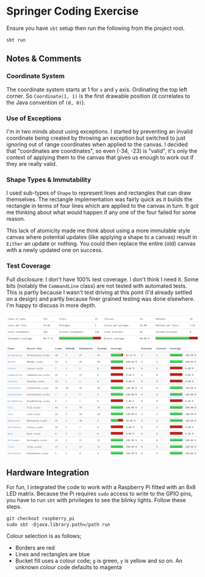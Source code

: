 # Springer Coding Exercise

Ensure you have `sbt` setup then run the following from the project root.

    sbt run

## Notes & Comments

### Coordinate System

The coordinate system starts at 1 for `x` and `y` axis. Ordinating the top left corner. So `Coordinate(1, 1)` is the first drawable position (it correlates to the Java convention of `(0, 0)`).

### Use of Exceptions

I'm in two minds about using exceptions. I started by preventing an invalid coordinate being created by throwing an exception but switched to just ignoring out of range coordinates when applied to the canvas. I decided that "coordinates are coordinates", so even (-34, -23) is "valid", it's only the context of applying them to the canvas that gives us enough to work out if they are really valid.

### Shape Types & Immutability

I used sub-types of `Shape` to represent lines and rectangles that can draw themselves. The rectangle implementation was fairly quick as it builds the rectangle in terms of four lines which are applied to the canvas in turn. It got me thinking about what would happen if any one of the four failed for some reason.

This lack of atomicity made me think about using a more immutable style canvas where potential updates (like applying a shape to a canvas) result in `Either` an update or nothing. You could then replace the entire (old) canvas with a newly updated one on success.


### Test Coverage

Full disclosure: I don't have 100% test coverage. I don't think I need it. Some bits (notably the `CommandLine` class) are not tested with automated tests. This is partly because I wasn't test driving at this point (I'd already settled on a design) and partly because finer grained testing was done elsewhere. I'm happy to discuss in more depth.

![](coverage.png)

## Hardware Integration

For fun, I integrated the code to work with a Raspberry Pi fitted with an 8x8 LED matrix. Because the Pi requires `sudo` access to write to the GPIO pins, you have to run `sbt` with privileges to see the blinky lights. Follow these steps.

    git checkout raspberry_pi
    sudo sbt -Djava.library.path=/path run


Colour selection is as follows;

* Borders are red
* Lines and rectangles are blue
* Bucket fill uses a colour code; `g` is green, `y` is yellow and so on. An unknown colour code defaults to magenta
